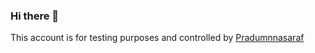 ### Hi there 👋

This account is for testing purposes and controlled by [Pradumnnasaraf](https://github.com/Pradumnasaraf)
